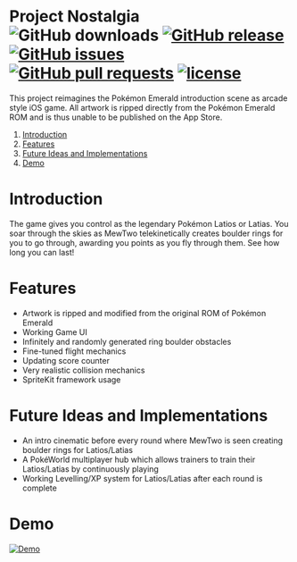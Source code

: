 Project Nostalgia
<br>
![GitHub downloads](https://img.shields.io/github/downloads/george-lim/nostalgia/total.svg)
[![GitHub release](https://img.shields.io/github/release/george-lim/nostalgia.svg)](https://github.com/george-lim/nostalgia/releases)
[![GitHub issues](https://img.shields.io/github/issues/george-lim/nostalgia.svg)](https://github.com/george-lim/nostalgia/issues)
[![GitHub pull requests](https://img.shields.io/github/issues-pr/george-lim/nostalgia.svg)](https://github.com/george-lim/nostalgia/pulls)
[![license](https://img.shields.io/github/license/george-lim/nostalgia.svg)](https://github.com/george-lim/nostalgia/blob/master/LICENSE)
===============

This project reimagines the Pokémon Emerald introduction scene as arcade style iOS game. All artwork is ripped directly from the Pokémon Emerald ROM and is thus unable to be published on the App Store.

1. [Introduction](#introduction)
1. [Features](#features)
1. [Future Ideas and Implementations](#future-ideas-and-implementations)
1. [Demo](#demo)

# Introduction
The game gives you control as the legendary Pokémon Latios or Latias. You soar through the skies as MewTwo telekinetically creates boulder rings for you to go through, awarding you points as you fly through them. See how long you can last!

# Features
* Artwork is ripped and modified from the original ROM of Pokémon Emerald
* Working Game UI
* Infinitely and randomly generated ring boulder obstacles
* Fine-tuned flight mechanics
* Updating score counter
* Very realistic collision mechanics
* SpriteKit framework usage

# Future Ideas and Implementations
* An intro cinematic before every round where MewTwo is seen creating boulder rings for Latios/Latias
* A PokéWorld multiplayer hub which allows trainers to train their Latios/Latias by continuously playing
* Working Levelling/XP system for Latios/Latias after each round is complete

# Demo
[![Demo](demo.gif)](https://youtu.be/nqeze8QPuRQ)
